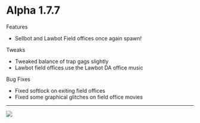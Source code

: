  Alpha 1.7.7
=======
Features
- Sellbot and Lawbot Field offices once again spawn!

Tweaks
- Tweaked balance of trap gags slightly
- Lawbot field offices use the Lawbot DA office music

Bug Fixes
- Fixed softlock on exiting field offices
- Fixed some graphical glitches on field office movies

 ----
 
 ![](https://i.imgur.com/6VHYgzJ.png)
